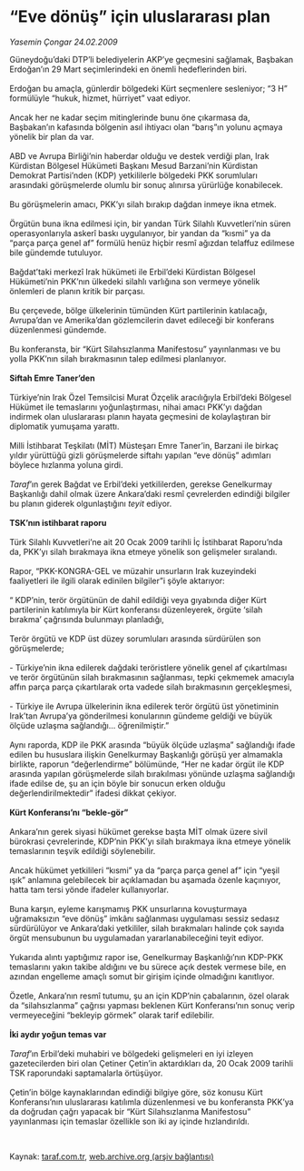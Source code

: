 # “Eve dönüş” için uluslararası plan

*Yasemin Çongar 24.02.2009*

<div class="taraf_structure_2col_1zq">
<div class="margen_n">



 <p>Güneydoğu’daki DTP’li belediyelerin AKP’ye geçmesini sağlamak, Başbakan Erdoğan’ın 29 Mart seçimlerindeki en önemli hedeflerinden biri. <br/><br/>Erdoğan bu amaçla, günlerdir bölgedeki Kürt seçmenlere sesleniyor; “3 H” formülüyle “hukuk, hizmet, hürriyet” vaat ediyor. <br/><br/>Ancak her ne kadar seçim mitinglerinde bunu öne çıkarmasa da, Başbakan’ın kafasında bölgenin asıl ihtiyacı olan “barış”ın yolunu açmaya yönelik bir plan da var. <br/><br/>ABD ve Avrupa Birliği’nin haberdar olduğu ve destek verdiği plan, Irak Kürdistan Bölgesel Hükümeti Başkanı Mesud Barzani’nin Kürdistan Demokrat Partisi’nden (KDP) yetkililerle bölgedeki PKK sorumluları arasındaki görüşmelerde olumlu bir sonuç alınırsa yürürlüğe konabilecek. <br/><br/>Bu görüşmelerin amacı, PKK’yı silah bırakıp dağdan inmeye ikna etmek. <br/><br/>Örgütün buna ikna edilmesi için, bir yandan Türk Silahlı Kuvvetleri’nin süren operasyonlarıyla askerî baskı uygulanıyor, bir yandan da “kısmi” ya da “parça parça genel af” formülü henüz hiçbir resmî ağızdan telaffuz edilmese bile gündemde tutuluyor.<br/><br/>Bağdat’taki merkezî Irak hükümeti ile Erbil’deki Kürdistan Bölgesel Hükümeti’nin PKK’nın ülkedeki silahlı varlığına son vermeye yönelik önlemleri de planın kritik bir parçası. <br/><br/>Bu çerçevede, bölge ülkelerinin tümünden Kürt partilerinin katılacağı, Avrupa’dan ve Amerika’dan gözlemcilerin davet edileceği bir konferans düzenlenmesi gündemde. <br/><br/>Bu konferansta, bir “Kürt Silahsızlanma Manifestosu” yayınlanması ve bu yolla PKK’nın silah bırakmasının talep edilmesi planlanıyor.<b> <br/><br/>Siftah Emre Taner’den</b> <br/><br/>Türkiye’nin Irak Özel Temsilcisi Murat Özçelik aracılığıyla Erbil’deki Bölgesel Hükümet ile temaslarını yoğunlaştırması, nihai amacı PKK’yı dağdan indirmek olan uluslararası planın hayata geçmesini de kolaylaştıran bir diplomatik yumuşama yarattı. <br/><br/>Milli İstihbarat Teşkilatı (MİT) Müsteşarı Emre Taner’in, Barzani ile birkaç yıldır yürüttüğü gizli görüşmelerde siftahı yapılan “eve dönüş” adımları böylece hızlanma yoluna girdi.<i> <br/><br/>Taraf</i>’ın gerek Bağdat ve Erbil’deki yetkililerden, gerekse Genelkurmay Başkanlığı dahil olmak üzere Ankara’daki resmî çevrelerden edindiği bilgiler bu planın giderek olgunlaştığını <i>teyit</i> ediyor.<b> <br/><br/>TSK’nın istihbarat raporu</b> <br/><br/>Türk Silahlı Kuvvetleri’ne ait 20 Ocak 2009 tarihli İç İstihbarat Raporu’nda da, PKK’yı silah bırakmaya ikna etmeye yönelik son gelişmeler sıralandı. <br/><br/>Rapor, “PKK-KONGRA-GEL ve müzahir unsurların Irak kuzeyindeki faaliyetleri ile ilgili olarak edinilen bilgiler”i şöyle aktarıyor: <br/><br/>“ KDP’nin, terör örgütünün de dahil edildiği veya gıyabında diğer Kürt partilerinin katılımıyla bir Kürt konferansı düzenleyerek, örgüte ‘silah bırakma’ çağrısında bulunmayı planladığı, <br/><br/>Terör örgütü ve KDP üst düzey sorumluları arasında sürdürülen son görüşmelerde;<br/><br/>- Türkiye’nin ikna edilerek dağdaki teröristlere yönelik genel af çıkartılması ve terör örgütünün silah bırakmasının sağlanması, tepki çekmemek amacıyla affın parça parça çıkartılarak orta vadede silah bırakmasının gerçekleşmesi, <br/><br/>- Türkiye ile Avrupa ülkelerinin ikna edilerek terör örgütü üst yönetiminin Irak’tan Avrupa’ya gönderilmesi konularının gündeme geldiği ve büyük ölçüde uzlaşma sağlandığı... öğrenilmiştir.”<br/><br/>Aynı raporda, KDP ile PKK arasında “büyük ölçüde uzlaşma” sağlandığı ifade edilen bu hususlara ilişkin Genelkurmay Başkanlığı görüşü yer almamakla birlikte, raporun “değerlendirme” bölümünde, “Her ne kadar örgüt ile KDP arasında yapılan görüşmelerde silah bırakılması yönünde uzlaşma sağlandığı ifade edilse de, şu an için böyle bir sonucun erken olduğu değerlendirilmektedir” ifadesi dikkat çekiyor.<b> <br/><br/>Kürt Konferansı’nı “bekle-gör”</b> <br/><br/>Ankara’nın gerek siyasi hükümet gerekse başta MİT olmak üzere sivil bürokrasi çevrelerinde, KDP’nin PKK’yı silah bırakmaya ikna etmeye yönelik temaslarının teşvik edildiği söylenebilir. <br/><br/>Ancak hükümet yetkilileri “kısmi” ya da “parça parça genel af” için “yeşil ışık” anlamına gelebilecek bir açıklamadan bu aşamada özenle kaçınıyor, hatta tam tersi yönde ifadeler kullanıyorlar. <br/><br/>Buna karşın, eyleme karışmamış PKK unsurlarına kovuşturmaya uğramaksızın “eve dönüş” imkânı sağlanması uygulaması sessiz sedasız sürdürülüyor ve Ankara’daki yetkililer, silah bırakmaları halinde çok sayıda örgüt mensubunun bu uygulamadan yararlanabileceğini teyit ediyor. <br/><br/>Yukarıda alıntı yaptığımız rapor ise, Genelkurmay Başkanlığı’nın KDP-PKK temaslarını yakın takibe aldığını ve bu sürece açık destek vermese bile, en azından engelleme amaçlı somut bir girişim içinde olmadığını kanıtlıyor. <br/><br/>Özetle, Ankara’nın resmî tutumu, şu an için KDP’nin çabalarının, özel olarak da “silahsızlanma” çağrısı yapması beklenen Kürt Konferansı’nın sonuç verip vermeyeceğini “bekleyip görmek” olarak tarif edilebilir.<strong> <br/><br/>İki aydır yoğun temas var</strong><i><strong> <br/><br/></strong>Taraf</i>’ın Erbil’deki muhabiri ve bölgedeki gelişmeleri en iyi izleyen gazetecilerden biri olan Çetiner Çetin’in aktardıkları da, 20 Ocak 2009 tarihli TSK raporundaki saptamalarla örtüşüyor. <br/><br/>Çetin’in bölge kaynaklarından edindiği bilgiye göre, söz konusu Kürt Konferansı’nın uluslararası katılımla düzenlenmesi ve bu konferansta PKK’ya da doğrudan çağrı yapacak bir “Kürt Silahsızlanma Manifestosu” yayınlanması için temaslar özellikle son iki ay içinde hızlandırıldı.</p>

<br/>


<div id="taraf_not">
</div>

</div>


</div>

Kaynak: [taraf.com.tr](http://www.taraf.com.tr:80/makale/4175.htm), [web.archive.org (arşiv bağlantısı)](http://web.archive.org/web/20090503004840/http://www.taraf.com.tr:80/makale/4175.htm)
